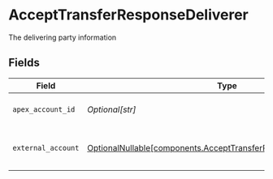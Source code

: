 # AcceptTransferResponseDeliverer

The delivering party information


## Fields

| Field                                                                                                                                  | Type                                                                                                                                   | Required                                                                                                                               | Description                                                                                                                            | Example                                                                                                                                |
| -------------------------------------------------------------------------------------------------------------------------------------- | -------------------------------------------------------------------------------------------------------------------------------------- | -------------------------------------------------------------------------------------------------------------------------------------- | -------------------------------------------------------------------------------------------------------------------------------------- | -------------------------------------------------------------------------------------------------------------------------------------- |
| `apex_account_id`                                                                                                                      | *Optional[str]*                                                                                                                        | :heavy_minus_sign:                                                                                                                     | The internal apex account id                                                                                                           | 01H8FB90ZRRFWXB4XC2JPJ1D4Y                                                                                                             |
| `external_account`                                                                                                                     | [OptionalNullable[components.AcceptTransferResponseExternalAccount]](../../models/components/accepttransferresponseexternalaccount.md) | :heavy_minus_sign:                                                                                                                     | The external account information                                                                                                       |                                                                                                                                        |